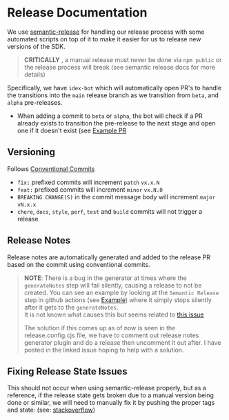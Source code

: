 # Release Documentation

We use [semantic-release](https://semantic-release.gitbook.io/semantic-release) for handling our release process with some automated scripts on top of it to make it easier for us to release new versions of the SDK.

> **CRITICALLY** , a manual release must never be done via `npm public` or the release process will break (see semantic release docs for more details)

Specifically, we have `idex-bot` which will automatically open PR's to handle the transitions into the `main` release branch as we transition from `beta`, and `alpha` pre-releases.

- When adding a commit to `beta` or `alpha`, the bot will check if a PR already exists to transition the pre-release to the next stage and open one if it doesn't exist (see [Example PR](https://github.com/idexio/idex-sdk-js/pull/311)

## Versioning

Follows [Conventional Commits](https://www.conventionalcommits.org/en/v1.0.0/)

- `fix:` prefixed commits will increment `patch` `vx.x.N`
- `feat:` prefixed commits will increment `minor` `vx.N.0`
- `BREAKING CHANGE(S)` in the commit message body will increment `major` `vN.x.x`
- `chore`, `docs`, `style`, `perf`, `test` and `build` commits will not trigger a release

## Release Notes

Release notes are automatically generated and added to the release PR based on the commit using conventional commits.

> **NOTE**: There is a bug in the generator at times where the `generateNotes` step will fail silently, causing a release to not be created. You can see an example by looking at the `Semantic Release` step in github actions (see [Example](https://github.com/idexio/idex-sdk-js/actions/runs/8963899307/job/24614859968)) where it simply stops silently after it gets to the `generateNotes`.  
> It is not known what causes this but seems related to [this issue](https://github.com/semantic-release/release-notes-generator/issues/459)
>
> The solution if this comes up as of now is seen in the release.config.cjs file, we have to comment out release notes generator plugin and do a release then uncomment it out after. I have posted in the linked issue hoping to help with a solution.

## Fixing Release State Issues

This should not occur when using semantic-release properly, but as a reference, if the release state gets broken due to a manual version being done or similar, we will need to manually fix it by pushing the proper tags and state: (see: [stackoverflow](https://stackoverflow.com/questions/59429283/how-to-force-a-version-in-semantic-release))
